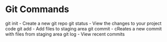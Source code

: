 # Git Commands

git init - Create a new git repo
git status - View the changes to your project code
git add - Add files to staging area
git commit - cReates a new commit with files from staging area
git log - View recent commits